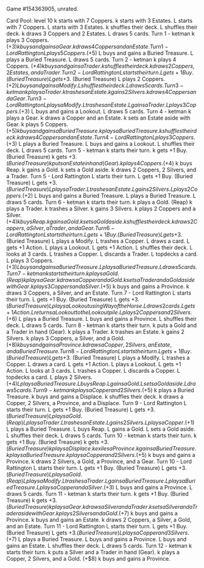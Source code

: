 Game #154363905, unrated.

Card Pool: level 10
k starts with 7 Coppers.
k starts with 3 Estates.
L starts with 7 Coppers.
L starts with 3 Estates.
k shuffles their deck.
L shuffles their deck.
k draws 3 Coppers and 2 Estates.
L draws 5 cards.
Turn 1 - ketman
k plays 3 Coppers. (+$3)
k buys and gains a Gear.
k draws 4 Coppers and an Estate.
Turn 1 - Lord Rattington
L plays 5 Coppers. (+$5)
L buys and gains a Buried Treasure.
L plays a Buried Treasure.
L draws 5 cards.
Turn 2 - ketman
k plays 4 Coppers. (+$4)
k buys and gains a Trader.
k shuffles their deck.
k draws 2 Coppers, 2 Estates, and a Trader.
Turn 2 - Lord Rattington
L starts their turn.
L gets +1 Buy. (Buried Treasure)
L gets +$3. (Buried Treasure)
L plays 2 Coppers. (+$2)
L buys and gains a Modify.
L shuffles their deck.
L draws 5 cards.
Turn 3 - ketman
k plays a Trader.
k trashes an Estate.
k gains 2 Silvers.
k draws 4 Coppers and a Gear.
Turn 3 - Lord Rattington
L plays a Modify.
L trashes an Estate.
L gains a Trader.
L plays 3 Coppers. (+$3)
L buys and gains a Lookout.
L draws 5 cards.
Turn 4 - ketman
k plays a Gear.
k draws a Copper and an Estate.
k sets an Estate aside with Gear.
k plays 5 Coppers. (+$5)
k buys and gains a Buried Treasure.
k plays a Buried Treasure.
k shuffles their deck.
k draws 4 Coppers and an Estate.
Turn 4 - Lord Rattington
L plays 3 Coppers. (+$3)
L plays a Buried Treasure.
L buys and gains a Lookout.
L shuffles their deck.
L draws 5 cards.
Turn 5 - ketman
k starts their turn.
k gets +1 Buy. (Buried Treasure)
k gets +$3. (Buried Treasure)
k puts an Estate in hand (Gear).
k plays 4 Coppers. (+$4)
k buys Reap.
k gains a Gold.
k sets a Gold aside.
k draws 2 Coppers, 2 Silvers, and a Trader.
Turn 5 - Lord Rattington
L starts their turn.
L gets +1 Buy. (Buried Treasure)
L gets +$3. (Buried Treasure)
L plays a Trader.
L trashes an Estate.
L gains 2 Silvers.
L plays 2 Coppers. (+$2)
L buys and gains a Buried Treasure.
L plays a Buried Treasure.
L draws 5 cards.
Turn 6 - ketman
k starts their turn.
k plays a Gold. (Reap)
k plays a Trader.
k trashes a Silver.
k gains 3 Silvers.
k plays 2 Coppers and a Silver. (+$4)
k buys Reap.
k gains a Gold.
k sets a Gold aside.
k shuffles their deck.
k draws 2 Coppers, a Silver, a Trader, and a Gear.
Turn 6 - Lord Rattington
L starts their turn.
L gets +1 Buy. (Buried Treasure)
L gets +$3. (Buried Treasure)
L plays a Modify.
L trashes a Copper.
L draws a card.
L gets +1 Action.
L plays a Lookout.
L gets +1 Action.
L shuffles their deck.
L looks at 3 cards.
L trashes a Copper.
L discards a Trader.
L topdecks a card.
L plays 3 Coppers. (+$3)
L buys and gains a Buried Treasure.
L plays a Buried Treasure.
L draws 5 cards.
Turn 7 - ketman
k starts their turn.
k plays a Gold. (Reap)
k plays a Gear.
k draws a Copper and a Gold.
k sets a Trader and a Gold aside with Gear.
k plays 3 Coppers and a Silver. (+$5)
k buys and gains a Province.
k draws 3 Coppers, a Silver, and an Estate.
Turn 7 - Lord Rattington
L starts their turn.
L gets +1 Buy. (Buried Treasure)
L gets +$3. (Buried Treasure)
L plays a Lookout using Way of the Horse.
L draws 2 cards.
L gets +1 Action.
L returns a Lookout to the Lookout pile.
L plays 2 Coppers and 2 Silvers. (+$6)
L plays a Buried Treasure.
L buys and gains a Province.
L shuffles their deck.
L draws 5 cards.
Turn 8 - ketman
k starts their turn.
k puts a Gold and a Trader in hand (Gear).
k plays a Trader.
k trashes an Estate.
k gains 2 Silvers.
k plays 3 Coppers, a Silver, and a Gold. (+$8)
k buys and gains a Province.
k draws a Copper, 2 Silvers, an Estate, and a Buried Treasure.
Turn 8 - Lord Rattington
L starts their turn.
L gets +1 Buy. (Buried Treasure)
L gets +$3. (Buried Treasure)
L plays a Modify.
L trashes a Copper.
L draws a card.
L gets +1 Action.
L plays a Lookout.
L gets +1 Action.
L looks at 3 cards.
L trashes a Copper.
L discards a Copper.
L topdecks a card.
L plays 2 Silvers. (+$4)
L plays a Buried Treasure.
L buys Reap.
L gains a Gold.
L sets a Gold aside.
L draws 5 cards.
Turn 9 - ketman
k plays a Copper and 2 Silvers. (+$5)
k plays a Buried Treasure.
k buys and gains a Displace.
k shuffles their deck.
k draws a Copper, 2 Silvers, a Province, and a Displace.
Turn 9 - Lord Rattington
L starts their turn.
L gets +1 Buy. (Buried Treasure)
L gets +$3. (Buried Treasure)
L plays a Gold. (Reap)
L plays a Trader.
L trashes an Estate.
L gains 2 Silvers.
L plays a Copper. (+$1)
L plays a Buried Treasure.
L buys Reap.
L gains a Gold.
L sets a Gold aside.
L shuffles their deck.
L draws 5 cards.
Turn 10 - ketman
k starts their turn.
k gets +1 Buy. (Buried Treasure)
k gets +$3. (Buried Treasure)
k plays a Displace.
k exiles a Province.
k gains a Buried Treasure.
k plays a Buried Treasure.
k plays a Copper and 2 Silvers. (+$5)
k buys and gains a Province.
k draws 2 Silvers, a Gold, a Province, and a Gear.
Turn 10 - Lord Rattington
L starts their turn.
L gets +1 Buy. (Buried Treasure)
L gets +$3. (Buried Treasure)
L plays a Gold. (Reap)
L plays a Modify.
L trashes a Trader.
L gains a Buried Treasure.
L plays a Buried Treasure.
L plays a Copper and a Silver. (+$3)
L buys and gains a Province.
L draws 5 cards.
Turn 11 - ketman
k starts their turn.
k gets +1 Buy. (Buried Treasure)
k gets +$3. (Buried Treasure)
k plays a Gear.
k draws a Silver and a Trader.
k sets a Silver and a Trader aside with Gear.
k plays 2 Silvers and a Gold. (+$7)
k buys and gains a Province.
k buys and gains an Estate.
k draws 2 Coppers, a Silver, a Gold, and an Estate.
Turn 11 - Lord Rattington
L starts their turn.
L gets +1 Buy. (Buried Treasure)
L gets +$3. (Buried Treasure)
L plays a Copper and 3 Silvers. (+$7)
L plays a Buried Treasure.
L buys and gains a Province.
L buys and gains an Estate.
L shuffles their deck.
L draws 5 cards.
Turn 12 - ketman
k starts their turn.
k puts a Silver and a Trader in hand (Gear).
k plays a Copper, 2 Silvers, and a Gold. (+$8)
k buys and gains a Province.